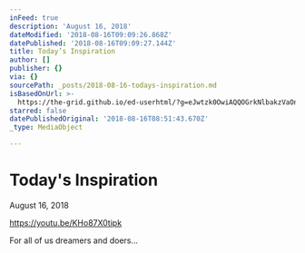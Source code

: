 ```yaml
---
inFeed: true
description: 'August 16, 2018'
dateModified: '2018-08-16T09:09:26.868Z'
datePublished: '2018-08-16T09:09:27.144Z'
title: Today’s Inspiration
author: []
publisher: {}
via: {}
sourcePath: _posts/2018-08-16-todays-inspiration.md
isBasedOnUrl: >-
  https://the-grid.github.io/ed-userhtml/?g=eJwtzk0OwiAQQOGrkNlbakzVaOnaxAu45WcqRCgEhhBur1H3L1_e7NYsA7LmDFkB03EEZtE9LQk47CdgJWsBliiVC-ettaHHSlXhoGPgGBQafr_F8-kxkksvYF9OxWwwC_hg0vvYBMhKMXnZrww3nXsiNLuAxsl_sVbvi86I2zLz39PyBh-fNjk
starred: false
datePublishedOriginal: '2018-08-16T08:51:43.670Z'
_type: MediaObject

---
```

# Today's Inspiration

August 16, 2018

https://youtu.be/KHo87X0tipk 

For all of us dreamers and doers...